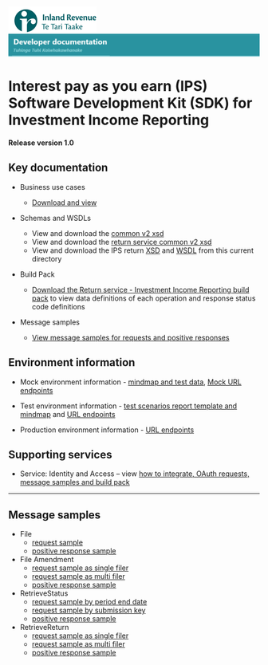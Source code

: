 ![IRD logo](../../Images/IRlogo.gif)
![Software Dev](../../Images/SoftwareDev.png)

# Interest pay as you earn (IPS) Software Development Kit (SDK) for Investment Income Reporting

#### Release version 1.0

## Key documentation

- Business use cases
	- [Download and view](III%20-%20IPS%20-%20GWS%20business%20use%20cases.pdf)
	
- Schemas and WSDLs
	- View and download the [common v2 xsd](../../Common%20XSD/Common.v2.xsd)
	- View and download the [return service common v2 xsd](../../Common%20XSD/ReturnCommon.v2.xsd)
	- View and download the IPS return [XSD](ReturnIPS.v1.xsd) and [WSDL](IPSDevWsdl.wsdl) from this current directory
	
- Build Pack
	- [Download the Return service - Investment Income Reporting build pack](../Gateway%20Services%20Build%20Pack%20-%20Return%20Service%20-%20III.pdf) to view data definitions of each operation and response status code definitions
	
- Message samples
    - [View message samples for requests and positive responses](#message-samples)

## Environment information

- Mock environment information - [mindmap and test data](../Test%20Details%20-%20IIR/README.md#mock-environment-information), [Mock URL endpoints](../Test%20Details%20-%20IIR/README.md#mock-environment) 
	
- Test environment information - [test scenarios report template and mindmap](../Test%20Details%20-%20IIR/README.md#test-environment-information) and [URL endpoints](../Test%20Details%20-%20IIR/README.md#test-environment-information)

- Production environment information - [URL endpoints](../Test%20Details%20-%20IIR/README.md#production-environment-information)	 

## Supporting services

* Service: Identity and Access – view [how to integrate, OAuth requests, message samples and build pack](https://github.com/InlandRevenue/Gateway_Services-Access/tree/master/Identity%20and%20Access)

-----------------

## Message samples

- File
    - [request sample](sample%20messages/IPSFileRequest.xml)
    - [positive response sample](sample%20messages/IPSFileResponse.xml)
- File Amendment
    - [request sample as single filer](sample%20messages/IPSFileRequestUpdate_SingleFiler.xml)
    - [request sample as multi filer](sample%20messages/IPSFileRequestUpdate_MultiFiler.xml)
    - [positive response sample](sample%20messages/IPSFileResponse.xml)
- RetrieveStatus
    - [request sample by period end date](sample%20messages/IPSRetrieveStatusRequest_PeriodEndDate.xml)
    - [request sample by submission key](sample%20messages/IPSRetrieveStatusRequest_SubmissionKey.xml)
    - [positive response sample](sample%20messages/IPSRetriveStatusResponse.xml)
- RetrieveReturn
    - [request sample as single filer](sample%20messages/IPSRetrieveReturnRequest_SingleFiler.xml)
    - [request sample as multi filer](sample%20messages/IPSRetrieveReturnRequest_MultiFiler.xml)
    - [positive response sample](sample%20messages/IPSRetrieveReturnResponse.xml)
